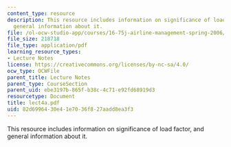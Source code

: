 ```yaml
---
content_type: resource
description: This resource includes information on significance of load factor, and
  general information about it.
file: /ol-ocw-studio-app/courses/16-75j-airline-management-spring-2006/82d6996430e41e7036f827aadd8ea3f3_lect4a.pdf
file_size: 218718
file_type: application/pdf
learning_resource_types:
- Lecture Notes
license: https://creativecommons.org/licenses/by-nc-sa/4.0/
ocw_type: OCWFile
parent_title: Lecture Notes
parent_type: CourseSection
parent_uid: ebe3197b-865f-b38c-4c71-e92fd68919d3
resourcetype: Document
title: lect4a.pdf
uid: 82d69964-30e4-1e70-36f8-27aadd8ea3f3
---
```

This resource includes information on significance of load factor, and general information about it.